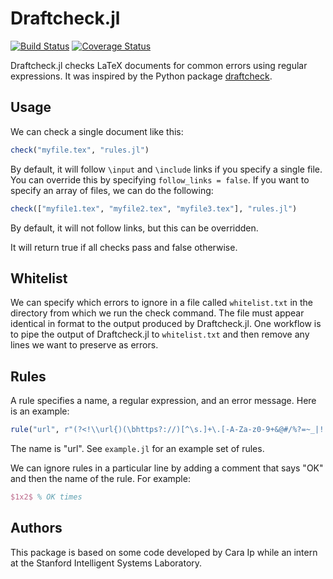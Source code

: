 # Draftcheck.jl

[![Build Status](https://travis-ci.org/sisl/Draftcheck.jl.svg?branch=master)](https://travis-ci.org/sisl/Draftcheck.jl) [![Coverage Status](https://coveralls.io/repos/sisl/Draftcheck.jl/badge.svg?branch=master&service=github)](https://coveralls.io/github/sisl/Draftcheck.jl?branch=master)

Draftcheck.jl checks LaTeX documents for common errors using regular expressions. It was inspired by the Python package [draftcheck](https://github.com/ebnn/draftcheck).

## Usage

We can check a single document like this:
```julia
check("myfile.tex", "rules.jl")
```
By default, it will follow `\input` and `\include` links if you specify a single file. You can override this by specifying `follow_links = false`. If you want to specify an array of files, we can do the following:
```julia
check(["myfile1.tex", "myfile2.tex", "myfile3.tex"], "rules.jl")
```
By default, it will not follow links, but this can be overridden.

It will return true if all checks pass and false otherwise.

## Whitelist

We can specify which errors to ignore in a file called `whitelist.txt` in the directory from which we run the check command. The file must appear identical in format to the output produced by Draftcheck.jl. One workflow is to pipe the output of Draftcheck.jl to `whitelist.txt` and then remove any lines we want to preserve as errors.

## Rules

A rule specifies a name, a regular expression, and an error message. Here is an example:
```julia
rule("url", r"(?<!\\url{)(\bhttps?://)[^\s.]+\.[-A-Za-z0-9+&@#/%?=~_|!:,.;]+", "Wrap URLs with the \\url command.")
```
The name is "url". See `example.jl` for an example set of rules.

We can ignore rules in a particular line by adding a comment that says "OK" and then the name of the rule. For example:
```latex
$1x2$ % OK times
```

## Authors

This package is based on some code developed by Cara Ip while an intern at the Stanford Intelligent Systems Laboratory.
